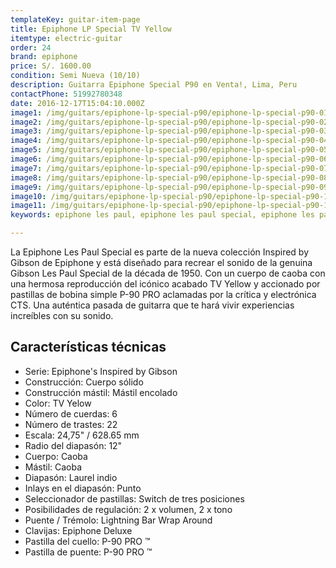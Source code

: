 ```yaml
---
templateKey: guitar-item-page
title: Epiphone LP Special TV Yellow
itemtype: electric-guitar
order: 24
brand: epiphone
price: S/. 1600.00
condition: Semi Nueva (10/10)
description: Guitarra Epiphone Special P90 en Venta!, Lima, Peru
contactPhone: 51992780348
date: 2016-12-17T15:04:10.000Z
image1: /img/guitars/epiphone-lp-special-p90/epiphone-lp-special-p90-01.jpg
image2: /img/guitars/epiphone-lp-special-p90/epiphone-lp-special-p90-02.jpg
image3: /img/guitars/epiphone-lp-special-p90/epiphone-lp-special-p90-03.jpg
image4: /img/guitars/epiphone-lp-special-p90/epiphone-lp-special-p90-04.jpg
image5: /img/guitars/epiphone-lp-special-p90/epiphone-lp-special-p90-05.jpg
image6: /img/guitars/epiphone-lp-special-p90/epiphone-lp-special-p90-06.jpg
image7: /img/guitars/epiphone-lp-special-p90/epiphone-lp-special-p90-07.jpg
image8: /img/guitars/epiphone-lp-special-p90/epiphone-lp-special-p90-08.jpg
image9: /img/guitars/epiphone-lp-special-p90/epiphone-lp-special-p90-09.jpg
image10: /img/guitars/epiphone-lp-special-p90/epiphone-lp-special-p90-10.jpg
image11: /img/guitars/epiphone-lp-special-p90/epiphone-lp-special-p90-11.jpg
keywords: epiphone les paul, epiphone les paul special, epiphone les paul special p90

---
```

La Epiphone Les Paul Special es parte de la nueva colección Inspired by Gibson de Epiphone y está diseñado para recrear el sonido de la genuina Gibson Les Paul Special de la década de 1950. Con un cuerpo de caoba con una hermosa reproducción del icónico acabado TV Yellow y accionado por pastillas de bobina simple P-90 PRO aclamadas por la crítica y electrónica CTS. Una auténtica pasada de guitarra que te hará vivir experiencias increíbles con su sonido.

## Características técnicas

* Serie: Epiphone's Inspired by Gibson
* Construcción: Cuerpo sólido
* Construcción mástil: Mástil encolado
* Color: TV Yelow
* Número de cuerdas: 6
* Número de trastes: 22
* Escala: 24,75" / 628.65 mm
* Radio del diapasón: 12"
* Cuerpo: Caoba
* Mástil: Caoba
* Diapasón: Laurel indio
* Inlays en el diapasón: Punto
* Seleccionador de pastillas: Switch de tres posiciones
* Posibilidades de regulación: 2 x volumen, 2 x tono
* Puente / Trémolo: Lightning Bar Wrap Around
* Clavijas: Epiphone Deluxe
* Pastilla del cuello: P-90 PRO ™
* Pastilla de puente: P-90 PRO ™